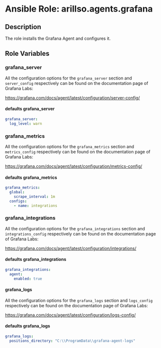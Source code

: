 # Ansible Role: arillso.agents.grafana

## Description

The role installs the Grafana Agent and configures it.

## Role Variables

### grafana_server

All the configuration options for the `grafana_server` section and `server_config` respectively
can be found on the documentation page of Grafana Labs:

<https://grafana.com/docs/agent/latest/configuration/server-config/>

#### defaults grafana_server

```yml
grafana_server:
  log_level: warn
```

### grafana_metrics

All the configuration options for the `grafana_metrics` section and `metrics_config` respectively
can be found on the documentation page of Grafana Labs:

<https://grafana.com/docs/agent/latest/configuration/metrics-config/>

#### defaults grafana_metrics

```yml
grafana_metrics:
  global:
    scrape_interval: 1m
  configs:
    - name: integrations
```

### grafana_integrations

All the configuration options for the `grafana_integrations` section and `integrations_config` respectively
can be found on the documentation page of Grafana Labs:

<https://grafana.com/docs/agent/latest/configuration/integrations/>

#### defaults grafana_integrations

```yml
grafana_integrations:
  agent:
    enabled: true
```

#### grafana_logs

All the configuration options for the `grafana_logs` section and `logs_config` respectively
can be found on the documentation page of Grafana Labs:

<https://grafana.com/docs/agent/latest/configuration/logs-config/>

#### defaults grafana_logs

```yml
grafana_logs:
  positions_directory: "C:\\ProgramData\\grafana-agent-logs"
```
